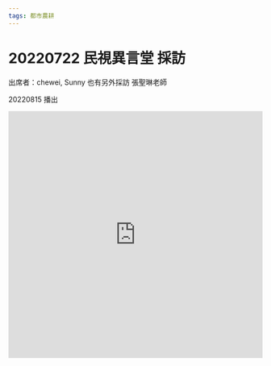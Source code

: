 ```yaml
---
tags: 都市農耕
---
```


# 20220722 民視異言堂 採訪

出席者：chewei, Sunny
也有另外採訪 張聖琳老師

20220815 播出
<iframe width=100% height="490" src="https://www.youtube.com/embed/e_kjZqCPyNc" title="YouTube video player" frameborder="0" allow="accelerometer; autoplay; clipboard-write; encrypted-media; gyroscope; picture-in-picture" allowfullscreen></iframe>